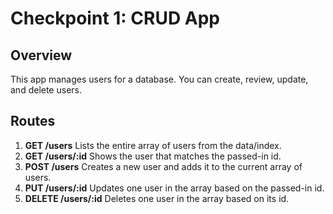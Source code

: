 # Checkpoint 1: CRUD App
## Overview
This app manages users for a database. You can create, review, update, and delete users. 
## Routes
  1. **GET /users**  Lists the entire array of users from the data/index.
  2. **GET /users/:id**  Shows the user that matches the passed-in id.
  3. **POST /users**  Creates a new user and adds it to the current array of users.
  4. **PUT /users/:id**  Updates one user in the array based on the passed-in id.
  5. **DELETE /users/:id** Deletes one user in the array based on its id.
